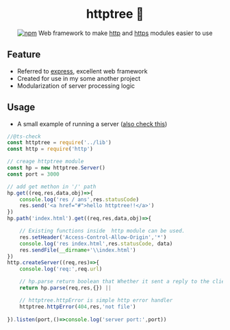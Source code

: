 <div align="center">

# httptree 🌲
[![npm](https://img.shields.io/npm/v/httptree.svg)](https://www.npmjs.com/package/httptree)
Web framework to make [http] and [https] modules easier to use
</div>

## Feature
- Referred to [express](express), excellent  web framework 
- Created for use in my some another project
- Modularization of server processing logic

## Usage
- A small example of running a server ([also check this](./example/example.js))
```js
//@ts-check
const httptree = require('../lib')
const http = require('http')

// creage httptree module
const hp = new httptree.Server() 
const port = 3000

// add get methon in '/' path
hp.get((req,res,data,obj)=>{ 
    console.log('res / ans',res.statusCode)
    res.send('<a href="#">hello httptree!!</a>')
})
hp.path('index.html').get((req,res,data,obj)=>{

    // Existing functions inside  http module can be used.
    res.setHeader('Access-Control-Allow-Origin','*')
    console.log('res index.html',res.statusCode, data)
    res.sendFile(__dirname+'\\index.html')
})
http.createServer((req,res)=>{ 
    console.log('req:',req.url)

    // hp.parse return boolean that Whether it sent a reply to the client
    return hp.parse(req,res,{}) ||

    // httptree.httpError is simple http error handler
    httptree.httpError(404,res,'not file')
    
}).listen(port,()=>console.log('server port:',port))
```



[http]: https://nodejs.org/dist/latest-v16.x/docs/api/http.html
[https]: https://nodejs.org/dist/latest-v16.x/docs/api/https.html